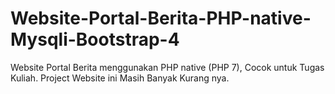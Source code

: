 # Website-Portal-Berita-PHP-native-Mysqli-Bootstrap-4
Website Portal Berita menggunakan PHP native (PHP 7), Cocok untuk Tugas Kuliah. Project Website ini Masih Banyak Kurang nya.
